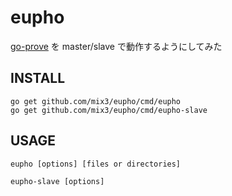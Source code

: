 # eupho

[go-prove](https://github.com/shogo82148/go-prove) を master/slave で動作するようにしてみた

## INSTALL

```
go get github.com/mix3/eupho/cmd/eupho
go get github.com/mix3/eupho/cmd/eupho-slave
```

## USAGE

```
eupho [options] [files or directories]
```
```
eupho-slave [options]
```
